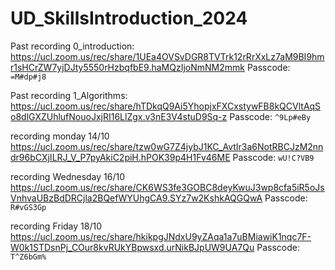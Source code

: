 # UD_SkillsIntroduction_2024

Past recording 0_introduction:
https://ucl.zoom.us/rec/share/1UEa4OVSvDGR8TVTrk12rRrXxLz7aM9BI9hmr1sHCrZW7yjDJty5550rHzbqfbE9.haMQzIjoNmNM2mmk Passcode: `=M#dp#j8`

Past recording 1_Algorithms:
https://ucl.zoom.us/rec/share/hTDkqQ9Ai5YhopjxFXCxstywFB8kQCVltAqSo8dlGXZUhlufNouoJxjRI16LlZgx.v3nE3V4stuD9Sq-z Passcode: `^9Lp#eBy`

recording monday 14/10
https://ucl.zoom.us/rec/share/tzw0wG7Z4jybJ1KC_AvtIr3a6NotRBCJzM2nndr96bCXjILRJ_V_P7pyAkiC2piH.hPOK39p4H1Fv46ME
Passcode: `wU!C?VB9`

recording Wednesday 16/10
https://ucl.zoom.us/rec/share/CK6WS3fe3GOBC8deyKwuJ3wp8cfa5iR5oJsVnhvaUBzBdDRCjla2BQefWYUhgCA9.SYz7w2KshkAQGQwA
Passcode: `R#vGS3Gp`

recording Friday 18/10
https://ucl.zoom.us/rec/share/hkikpgJNdxU9yZAqa1a7uBMiawiK1nqc7F-W0k1STDsnPj_COur8kvRUkYBpwsxd.urNikBJpUW9UA7Qu
Passcode: `T^Z6bGm%`
